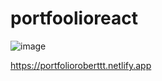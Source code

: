 # portfoolioreact

![image](https://github.com/robertferrei/portfoolioreact/assets/126025896/72005347-19b5-4580-a31f-64f080b8c050)

https://portfolioroberttt.netlify.app
